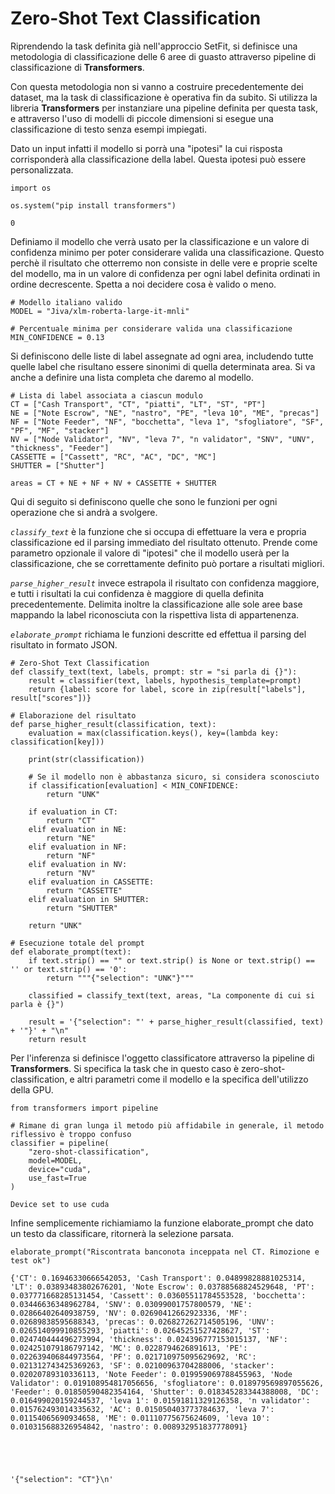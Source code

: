 # Zero-Shot Text Classification

Riprendendo la task definita già nell'approccio SetFit, si definisce una metodologia di classificazione delle 6 aree di guasto attraverso pipeline di classificazione di **Transformers**.

Con questa metodologia non si vanno a costruire precedentemente dei dataset, ma la task di classificazione è operativa fin da subito. Si utilizza la libreria **Transformers** per instanziare una pipeline definita per questa task, e attraverso l'uso di modelli di piccole dimensioni si esegue una classificazione di testo senza esempi impiegati.

Dato un input infatti il modello si porrà una "ipotesi" la cui risposta corrisponderà alla classificazione della label. Questa ipotesi può essere personalizzata.


```
import os

os.system("pip install transformers")
```




    0



Definiamo il modello che verrà usato per la classificazione e un valore di confidenza minimo per poter considerare valida una classificazione. Questo perchè il risultato che otterremo non consiste in delle vere e proprie scelte del modello, ma in un valore di confidenza per ogni label definita ordinati in ordine decrescente. Spetta a noi decidere cosa è valido o meno.


```
# Modello italiano valido
MODEL = "Jiva/xlm-roberta-large-it-mnli"

# Percentuale minima per considerare valida una classificazione
MIN_CONFIDENCE = 0.13
```

Si definiscono delle liste di label assegnate ad ogni area, includendo tutte quelle label che risultano essere sinonimi di quella determinata area. Si va anche a definire una lista completa che daremo al modello.


```
# Lista di label associata a ciascun modulo
CT = ["Cash Transport", "CT", "piatti", "LT", "ST", "PT"]
NE = ["Note Escrow", "NE", "nastro", "PE", "leva 10", "ME", "precas"]
NF = ["Note Feeder", "NF", "bocchetta", "leva 1", "sfogliatore", "SF", "PF", "MF", "stacker"]
NV = ["Node Validator", "NV", "leva 7", "n validator", "SNV", "UNV", "thickness", "Feeder"]
CASSETTE = ["Cassett", "RC", "AC", "DC", "MC"]
SHUTTER = ["Shutter"]

areas = CT + NE + NF + NV + CASSETTE + SHUTTER
```

Qui di seguito si definiscono quelle che sono le funzioni per ogni operazione che si andrà a svolgere.

_`classify_text`_ è la funzione che si occupa di effettuare la vera e propria classificazione ed il parsing immediato del risultato ottenuto. Prende come parametro opzionale il valore di "ipotesi" che il modello userà per la classificazione, che se correttamente definito può portare a risultati migliori.

_`parse_higher_result`_ invece estrapola il risultato con confidenza maggiore, e tutti i risultati la cui confidenza è maggiore di quella definita precedentemente.
Delimita inoltre la classificazione alle sole aree base mappando la label riconosciuta con la rispettiva lista di appartenenza.

_`elaborate_prompt`_ richiama le funzioni descritte ed effettua il parsing del risultato in formato JSON.


```
# Zero-Shot Text Classification
def classify_text(text, labels, prompt: str = "si parla di {}"):
    result = classifier(text, labels, hypothesis_template=prompt)
    return {label: score for label, score in zip(result["labels"], result["scores"])}

# Elaborazione del risultato
def parse_higher_result(classification, text):
    evaluation = max(classification.keys(), key=(lambda key: classification[key]))

    print(str(classification))

    # Se il modello non è abbastanza sicuro, si considera sconosciuto
    if classification[evaluation] < MIN_CONFIDENCE:
        return "UNK"

    if evaluation in CT:
        return "CT"
    elif evaluation in NE:
        return "NE"
    elif evaluation in NF:
        return "NF"
    elif evaluation in NV:
        return "NV"
    elif evaluation in CASSETTE:
        return "CASSETTE"
    elif evaluation in SHUTTER:
        return "SHUTTER"

    return "UNK"

# Esecuzione totale del prompt
def elaborate_prompt(text):
    if text.strip() == "" or text.strip() is None or text.strip() == '' or text.strip() == '0':
        return """{"selection": "UNK"}"""

    classified = classify_text(text, areas, "La componente di cui si parla è {}")

    result = '{"selection": "' + parse_higher_result(classified, text) + '"}' + "\n"
    return result
```

Per l'inferenza si definisce l'oggetto classificatore attraverso la pipeline di **Transformers**.
Si specifica la task che in questo caso è zero-shot-classification, e altri parametri come il modello e la specifica dell'utilizzo della GPU.


```
from transformers import pipeline

# Rimane di gran lunga il metodo più affidabile in generale, il metodo riflessivo è troppo confuso
classifier = pipeline(
    "zero-shot-classification",
    model=MODEL,
    device="cuda",
    use_fast=True
)
```

    Device set to use cuda
    

Infine semplicemente richiamiamo la funzione elaborate_prompt che dato un testo da classificare, ritornerà la selezione parsata.


```
elaborate_prompt("Riscontrata banconota inceppata nel CT. Rimozione e test ok")
```

    {'CT': 0.16946330666542053, 'Cash Transport': 0.04899828881025314, 'LT': 0.03893483802676201, 'Note Escrow': 0.03788568824529648, 'PT': 0.037771668285131454, 'Cassett': 0.03605511784553528, 'bocchetta': 0.03446636348962784, 'SNV': 0.03099001757800579, 'NE': 0.02866402640938759, 'NV': 0.02690412662923336, 'MF': 0.02689838595688343, 'precas': 0.026827262714505196, 'UNV': 0.026514099910855293, 'piatti': 0.02645251527428627, 'ST': 0.024740444496273994, 'thickness': 0.024396777153015137, 'NF': 0.024251079186797142, 'MC': 0.0228794626891613, 'PE': 0.022639406844973564, 'PF': 0.021710975095629692, 'RC': 0.021312743425369263, 'SF': 0.02100963704288006, 'stacker': 0.02020789310336113, 'Note Feeder': 0.019959069788455963, 'Node Validator': 0.019108954817056656, 'sfogliatore': 0.018979569897055626, 'Feeder': 0.01850590482354164, 'Shutter': 0.018345283344388008, 'DC': 0.016499020159244537, 'leva 1': 0.01591811329126358, 'n validator': 0.015762493014335632, 'AC': 0.015050403773784637, 'leva 7': 0.01154065690934658, 'ME': 0.01110775675624609, 'leva 10': 0.010315688326954842, 'nastro': 0.008932951837778091}
    




    '{"selection": "CT"}\n'


